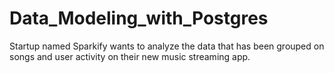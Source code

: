 # Data_Modeling_with_Postgres
Startup named Sparkify wants to analyze the data that has been grouped on songs and user activity on their new music streaming app.
